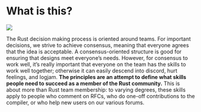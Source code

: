# What is this?

<img src="image/dancing-ferris.gif"></img>

The Rust decision making process is oriented around teams. For important decisions, we strive to achieve consensus, meaning that everyone agrees that the idea is acceptable. A consensus-oriented structure is good for ensuring that designs meet everyone’s needs. However, for consensus to work well, it’s really important that everyone on the team has the skills to work well together; otherwise it can easily descend into discord, hurt feelings, and logjam. **The principles are an attempt to define what skills people need to succeed as a member of the Rust community.** This is about more than Rust team membership: to varying degrees, these skills apply to people who comment on RFCs, who do one-off contributions to the compiler, or who help new users on our various forums.

